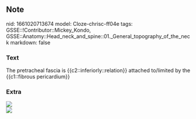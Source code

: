 ## Note
nid: 1661020713674
model: Cloze-chrisc-ff04e
tags: GSSE::!Contributor::Mickey_Kondo, GSSE::Anatomy::Head_neck_and_spine::01._General_topography_of_the_neck
markdown: false

### Text
The pretracheal fascia is {{c2::inferiorly::relation}} attached to/limited by the {{c1::fibrous pericardium}}

### Extra
<img src="3-s2.0-B9780323289450000041-f04-08-9780323289450.jpg">
<div><img src=
"paste-bd7355279ffc81f6410105b755a5d9c32b6acb95.png"></div>
